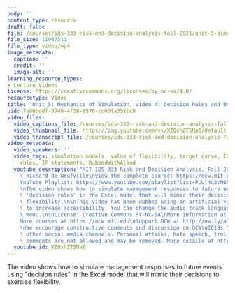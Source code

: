 ```yaml
---
body: ''
content_type: resource
draft: false
file: /courses/ids-333-risk-and-decision-analysis-fall-2021/unit-5-simulation-video-4_360p_16_9.mp4
file_size: 11947511
file_type: video/mp4
image_metadata:
  caption: ''
  credit: ''
  image-alt: ''
learning_resource_types:
- Lecture Videos
license: https://creativecommons.org/licenses/by-nc-sa/4.0/
resourcetype: Video
title: 'Unit 5: Mechanics of Simulation, Video 4: Decision Rules and Unit Closure'
uid: 7e80bddf-9748-4f18-8576-cc00fa352cc9
video_files:
  video_captions_file: /courses/ids-333-risk-and-decision-analysis-fall-2021/1VONpeWoHQOAED_bZUe1GJz6VaePr65cl_transcript.webvtt
  video_thumbnail_file: https://img.youtube.com/vi/XZQxhZT5MaE/default.jpg
  video_transcript_file: /courses/ids-333-risk-and-decision-analysis-fall-2021/1VONpeWoHQOAED_bZUe1GJz6VaePr65cl_transcript.pdf
video_metadata:
  video_speakers: ''
  video_tags: simulation models, value of flexibility, target curve, Excel, decision
    rules, IF statements, DubbedWithAloud
  youtube_description: "MIT IDS.333 Risk and Decision Analysis, Fall 2021\nInstructor:\
    \ Richard de Neufville\nView the complete course: https://ocw.mit.edu/courses/ids-333-risk-and-decision-analysis-fall-2021/\n\
    YouTube Playlist: https://www.youtube.com/playlist?list=PLUl4u3cNGP62jwhTqp8_1kwrkDkxZhpQC\n\
    \nThe video shows how to simulate management responses to future events using\
    \ 'decision rules' in the Excel model that will mimic their decisions to exercise\
    \ flexibility.\n\nThis video has been dubbed using an artificial voice via https://aloud.area120.google.com\
    \ to increase accessibility. You can change the audio track language in the Settings\
    \ menu.\n\nLicense: Creative Commons BY-NC-SA\nMore information at https://ocw.mit.edu/terms\n\
    More courses at https://ocw.mit.edu\nSupport OCW at http://ow.ly/a1If50zVRlQ\n\
    \nWe encourage constructive comments and discussion on OCW\u2019s YouTube and\
    \ other social media channels. Personal attacks, hate speech, trolling, and inappropriate\
    \ comments are not allowed and may be removed. More details at https://ocw.mit.edu/comments."
  youtube_id: XZQxhZT5MaE
---
```

The video shows how to simulate management responses to future events using "decision rules" in the Excel model that will mimic their decisions to exercise flexibility.